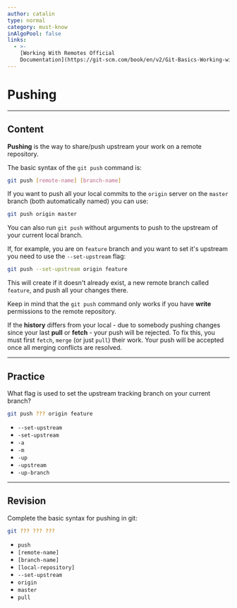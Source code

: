 ```yaml
---
author: catalin
type: normal
category: must-know
inAlgoPool: false
links:
  - >-
    [Working With Remotes Official
    Documentation](https://git-scm.com/book/en/v2/Git-Basics-Working-with-Remotes#Pushing-to-Your-Remotes){website}
---
```


# Pushing


---

## Content

**Pushing** is the way to share/push upstream your work on a remote repository.

The basic syntax of the `git push` command is:

```bash
git push [remote-name] [branch-name]
```

If you want to push all your local commits to the `origin` server on the `master` branch (both automatically named) you can use:

```bash
git push origin master
```

You can also run `git push` without arguments to push to the upstream of your current local branch. 

If, for example, you are on `feature` branch and you want to set it's upstream you need to use the `--set-upstream` flag:

```bash
git push --set-upstream origin feature
```

This will create if it doesn't already exist, a new remote branch called `feature`, and push all your changes there.

Keep in mind that the `git push` command only works if you have **write** permissions to the remote repository.

If the **history** differs from your local - due to somebody pushing changes since your last **pull** or **fetch** - your push will be rejected. To fix this, you must first `fetch`, `merge` (or just `pull`) their work. Your push will be accepted once all merging conflicts are resolved.


---

## Practice

What flag is used to set the upstream tracking branch on your current branch?

```bash
git push ??? origin feature
```

* `--set-upstream`
* `-set-upstream`
* `-a`
* `-m`
* `-up`
* `-upstream`
* `-up-branch`


---

## Revision

Complete the basic syntax for pushing in git:

```bash
git ??? ??? ???
```

* `push`
* `[remote-name]`
* `[branch-name]`
* `[local-repository]`
* `--set-upstream`
* `origin`
* `master`
* `pull`
